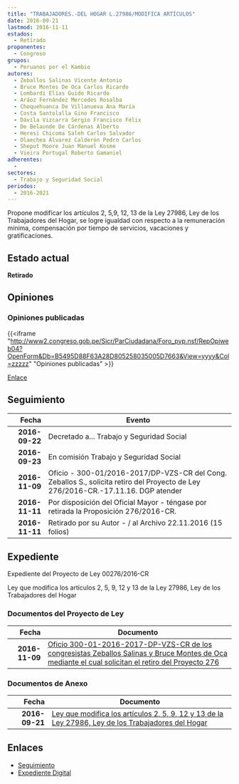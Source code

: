 ```yaml
---
title: "TRABAJADORES.-DEL HOGAR L.27986/MODIFICA ARTÍCULOS"
date: 2016-09-21
lastmod: 2016-11-11
estados: 
  - Retirado
proponentes: 
  - Congreso
grupos: 
  - Peruanos por el Kambio
autores: 
  - Zeballos Salinas Vicente Antonio
  - Bruce Montes De Oca Carlos Ricardo
  - Lombardi Elías Guido Ricardo
  - Aráoz Fernández Mercedes Rosalba
  - Choquehuanca De Villanueva Ana María
  - Costa Santolalla Gino Francisco
  - Dávila Vizcarra Sergio Francisco Félix
  - De Belaunde De Cárdenas Alberto
  - Heresi Chicoma Saleh Carlos Salvador
  - Olaechea Álvarez Calderón Pedro Carlos
  - Sheput Moore Juan Manuel Kosme
  - Vieira Portugal Roberto Gamaniel
adherentes: 
  - 
sectores: 
  - Trabajo y Seguridad Social
periodos: 
  - 2016-2021
---
```


Propone modificar los artículos 2, 5,9, 12, 13 de la Ley 27986, Ley de los Trabajadores del Hogar, se logre igualdad con respecto a la remuneración mínima, compensación por tiempo de servicios, vacaciones y gratificaciones.


## Estado actual

**Retirado**

## Opiniones

### Opiniones publicadas

{{<iframe "http://www2.congreso.gob.pe/Sicr/ParCiudadana/Foro_pvp.nsf/RepOpiweb04?OpenForm&Db=B5495D88F63A28D805258035005D7663&View=yyyy&Col=zzzzz" "Opiniones publicadas" >}}

[Enlace](http://www2.congreso.gob.pe/Sicr/ParCiudadana/Foro_pvp.nsf/RepOpiweb04?OpenForm&Db=B5495D88F63A28D805258035005D7663&View=yyyy&Col=zzzzz)

## Seguimiento

| Fecha | Evento |
|------:|--------|
| **2016-09-22** | Decretado a... Trabajo y Seguridad Social|
| **2016-09-23** | En comisión Trabajo y Seguridad Social|
| **2016-11-09** | Oficio - 300-01/2016-2017/DP-VZS-CR del Cong. Zeballos S., solicita retiro del Proyecto de Ley 276/2016-CR.-17.11.16. DGP atender|
| **2016-11-11** | Por disposición del Oficial Mayor - téngase por retirada la Proposición 276/2016-CR.|
| **2016-11-11** | Retirado por su Autor - / al Archivo 22.11.2016 (15 folios)|


## Expediente

Expediente del Proyecto de Ley 00276/2016-CR

Ley que modifica los artículos 2, 5, 9, 12 y 13 de la Ley 27986, Ley de los Trabajadores del Hogar


### Documentos del Proyecto de Ley

| Fecha | Documento |
|------:|--------|
| **2016-11-09** | [Oficio 300-01-2016-2017-DP-VZS-CR de los congresistas Zeballos Salinas y Bruce Montes de Oca mediante el cual solicitan el retiro del Proyecto 276](http://www.leyes.congreso.gob.pe/Documentos/2016_2021/ADLP/Normas_Legales/30505-RLG.pdf) |

### Documentos de Anexo

| Fecha | Documento |
|------:|--------|
| **2016-09-21** | [Ley que modifica los artículos 2, 5, 9, 12 y 13 de la Ley 27986, Ley de los Trabajadores del Hogar](http://www.leyes.congreso.gob.pe/Documentos/2016_2021/Proyectos_de_Ley_y_de_Resoluciones_Legislativas/PL0027620160921.pdf) |

## Enlaces 

- [Seguimiento](http://www2.congreso.gob.pe/Sicr/TraDocEstProc/CLProLey2016.nsf/f7fff46988ca05b1052578e100829cc7/8af87718da718d3705258035005da10f?OpenDocument)
- [Expediente Digital](http://www2.congreso.gob.pehttp://www2.congreso.gob.pe/Sicr/TraDocEstProc/CLProLey2016.nsf/f7fff46988ca05b1052578e100829cc7/8af87718da718d3705258035005da10f?OpenDocument&Click=05257FB7005EB655.eb71d0cf91d8294e05256cdf006b5706/$Body/0.1C6C)
